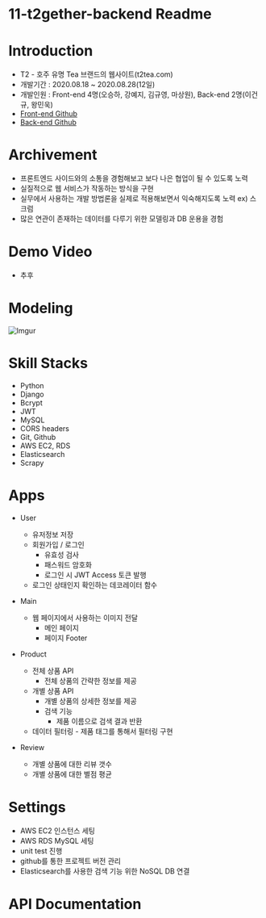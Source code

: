 # 11-t2gether-backend Readme

# Introduction
* T2 - 호주 유명 Tea 브랜드의 웹사이트(t2tea.com)
* 개발기간 : 2020.08.18 ~ 2020.08.28(12일)
* 개발인원 : Front-end 4명(오승하, 강예지, 김규영, 마상원), Back-end 2명(이건규, 왕민욱)
* [Front-end Github](https://github.com/wecode-bootcamp-korea/11-t2gether-frontend)
* [Back-end Github](https://github.com/wecode-bootcamp-korea/11-t2gether-backend)

# Archivement
- 프론트엔드 사이드와의 소통을 경험해보고 보다 나은 협업이 될 수 있도록 노력
- 실질적으로 웹 서비스가 작동하는 방식을 구현
- 실무에서 사용하는 개발 방법론을 실제로 적용해보면서 익숙해지도록 노력 ex) 스크럼
- 많은 연관이 존재하는 데이터를 다루기 위한 모델링과 DB 운용을 경험


# Demo Video
- 추후

# Modeling
![Imgur](https://i.imgur.com/IkH7lSt.png)

# Skill Stacks
* Python
* Django
* Bcrypt
* JWT
* MySQL
* CORS headers
* Git, Github
* AWS EC2, RDS
* Elasticsearch
* Scrapy

# Apps
* User
	- 유저정보 저장
  - 회원가입 / 로그인
  	- 유효성 검사
    - 패스워드 암호화
    - 로그인 시 JWT Access 토큰 발행
  - 로그인 상태인지 확인하는 데코레이터 함수
 
* Main
  - 웹 페이지에서 사용하는 이미지 전달
    - 메인 페이지
    - 페이지 Footer
   
* Product
  - 전체 상품 API
    - 전체 상품의 간략한 정보를 제공
  - 개별 상품 API
    - 개별 상품의 상세한 정보를 제공
	- 검색 기능
		- 제품 이름으로 검색 결과 반환
  - 데이터 필터링
		- 제품 태그를 통해서 필터링 구현

* Review
  - 개별 상품에 대한 리뷰 갯수
  - 개별 상품에 대한 별점 평균
  
# Settings
* AWS EC2 인스턴스 세팅
* AWS RDS MySQL 세팅
* unit test 진행
* github를 통한 프로젝트 버전 관리
* Elasticsearch를 사용한 검색 기능 위한 NoSQL DB 연결

# API Documentation
